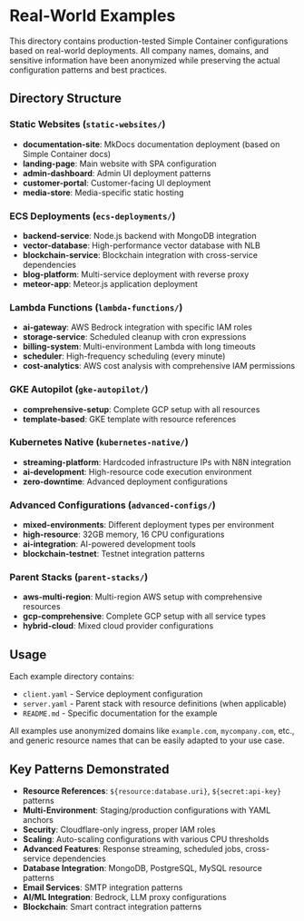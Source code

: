 # Real-World Examples

This directory contains production-tested Simple Container configurations based on real-world deployments. All company names, domains, and sensitive information have been anonymized while preserving the actual configuration patterns and best practices.

## Directory Structure

### Static Websites (`static-websites/`)
- **documentation-site**: MkDocs documentation deployment (based on Simple Container docs)
- **landing-page**: Main website with SPA configuration
- **admin-dashboard**: Admin UI deployment patterns
- **customer-portal**: Customer-facing UI deployment
- **media-store**: Media-specific static hosting

### ECS Deployments (`ecs-deployments/`)
- **backend-service**: Node.js backend with MongoDB integration
- **vector-database**: High-performance vector database with NLB
- **blockchain-service**: Blockchain integration with cross-service dependencies
- **blog-platform**: Multi-service deployment with reverse proxy
- **meteor-app**: Meteor.js application deployment

### Lambda Functions (`lambda-functions/`)
- **ai-gateway**: AWS Bedrock integration with specific IAM roles
- **storage-service**: Scheduled cleanup with cron expressions
- **billing-system**: Multi-environment Lambda with long timeouts
- **scheduler**: High-frequency scheduling (every minute)
- **cost-analytics**: AWS cost analysis with comprehensive IAM permissions

### GKE Autopilot (`gke-autopilot/`)
- **comprehensive-setup**: Complete GCP setup with all resources
- **template-based**: GKE template with resource references

### Kubernetes Native (`kubernetes-native/`)
- **streaming-platform**: Hardcoded infrastructure IPs with N8N integration
- **ai-development**: High-resource code execution environment
- **zero-downtime**: Advanced deployment configurations

### Advanced Configurations (`advanced-configs/`)
- **mixed-environments**: Different deployment types per environment
- **high-resource**: 32GB memory, 16 CPU configurations
- **ai-integration**: AI-powered development tools
- **blockchain-testnet**: Testnet integration patterns

### Parent Stacks (`parent-stacks/`)
- **aws-multi-region**: Multi-region AWS setup with comprehensive resources
- **gcp-comprehensive**: Complete GCP setup with all service types
- **hybrid-cloud**: Mixed cloud provider configurations

## Usage

Each example directory contains:
- `client.yaml` - Service deployment configuration
- `server.yaml` - Parent stack with resource definitions (when applicable)
- `README.md` - Specific documentation for the example

All examples use anonymized domains like `example.com`, `mycompany.com`, etc., and generic resource names that can be easily adapted to your use case.

## Key Patterns Demonstrated

- **Resource References**: `${resource:database.uri}`, `${secret:api-key}` patterns
- **Multi-Environment**: Staging/production configurations with YAML anchors
- **Security**: Cloudflare-only ingress, proper IAM roles
- **Scaling**: Auto-scaling configurations with various CPU thresholds
- **Advanced Features**: Response streaming, scheduled jobs, cross-service dependencies
- **Database Integration**: MongoDB, PostgreSQL, MySQL resource patterns
- **Email Services**: SMTP integration patterns
- **AI/ML Integration**: Bedrock, LLM proxy configurations
- **Blockchain**: Smart contract integration patterns
